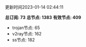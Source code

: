 更新时间2023-01-14 02:44:11

**总订阅: 73**
**总节点: 1383**
**有效节点: 409**
- trojan节点: 65
- v2ray节点: 162
- ss节点: 182
